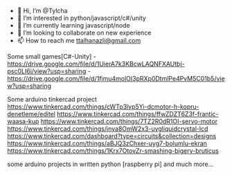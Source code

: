 - 👋 Hi, I’m @Tylcha
- 👀 I’m interested in python/javascript/c#/unity
- 🌱 I’m currently learning javascript/node
- 💞️ I’m looking to collaborate on new experience
- 📫 How to reach me ttalhanazli@gmail.com

Some small games[C#-Unity]
-https://drive.google.com/file/d/1UierA7k3KBcwLAQNFXAUtbj-psc0LI6i/view?usp=sharing
-https://drive.google.com/file/d/1fjmu4molOI3pRXp0DtmlPe4PvM5C01b5/view?usp=sharing

Some arduino tinkercad project
https://www.tinkercad.com/things/cWTp3lvp5Yi-dcmotor-h-kopru-denetleme/editel
https://www.tinkercad.com/things/ffwZDZT6Z3f-frantic-waasa-kup
https://www.tinkercad.com/things/7TZ2R0dR1OI-servo-motor
https://www.tinkercad.com/things/jnya8OmW2x3-uygliquidcrystal-lcd
https://www.tinkercad.com/dashboard?type=circuits&collection=designs
https://www.tinkercad.com/things/aBJQ3zChxer-uyg7-bolumlu-ekran
https://www.tinkercad.com/things/1Krx7OtovZr-smashing-bigery-bruticus

some arduino projects in written python [raspberry pi]
and much more...
<!---
Tylcha/Tylcha is a ✨ special ✨ repository because its `README.md` (this file) appears on your GitHub profile.
You can click the Preview link to take a look at your changes.
--->
